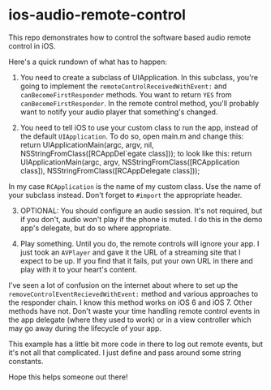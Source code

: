ios-audio-remote-control
========================

This repo demonstrates how to control the software based audio remote control in iOS.

Here's a quick rundown of what has to happen:

1. You need to create a subclass of UIApplication. In this subclass, you're going to implement the `remoteControlReceivedWithEvent:` and `canBecomeFirstResponder` methods. You want to return `YES` from `canBecomeFirstResponder`. In the remote control method, you'll probably want to notify your audio player that something's changed. 

2. You need to tell iOS to use your custom class to run the app, instead of the default `UIApplication`. To do so, open main.m and change this:
         return UIApplicationMain(argc, argv, nil, NSStringFromClass([RCAppDel`egate class]));
to look like this:
        return UIApplicationMain(argc, argv, NSStringFromClass([RCApplication class]), NSStringFromClass([RCAppDelegate class]));

In my case `RCApplication` is the name of my custom class. Use the name of your subclass instead. Don't forget to `#import` the appropriate header.

3. OPTIONAL: You should configure an audio session. It's not required, but if you don't, audio won't play if the phone is muted.  I do this in the demo app's delegate, but do so where appropriate.

4. Play something. Until you do, the remote controls will ignore your app. I just took an `AVPlayer` and gave it the URL of a streaming site that I expect to be up. If you find that it fails, put your own URL in there and play with it to your heart's content.

I've seen a lot of confusion on the internet about where to set up the `removeControlEventRecievedWithEvent:` method and various approaches to the responder chain. I know this method works on iOS 6 and iOS 7. Other methods have not. Don't waste your time handling remote control events in the app delegate (where they used to work) or in a view controller which may go away during the lifecycle of your app.

This example has a little bit more code in there to log out remote events, but it's not all that complicated. I just define and pass around some string constants. 

Hope this helps someone out there!
